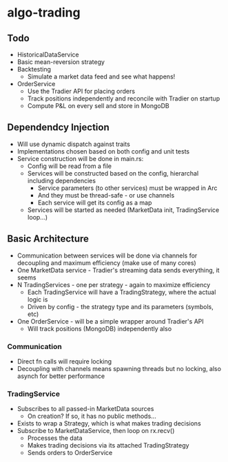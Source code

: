 # algo-trading

## Todo

- HistoricalDataService
- Basic mean-reversion strategy
- Backtesting
  - Simulate a market data feed and see what happens!
- OrderService
  - Use the Tradier API for placing orders
  - Track positions independently and reconcile with Tradier on startup
  - Compute P&L on every sell and store in MongoDB

## Dependendcy Injection

- Will use dynamic dispatch against traits
- Implementations chosen based on both config and unit tests
- Service construction will be done in main.rs:
  - Config will be read from a file
  - Services will be constructed based on the config, hierarchal including dependencies
    - Service parameters (to other services) must be wrapped in Arc
    - And they must be thread-safe - or use channels
    - Each service will get its config as a map
  - Services will be started as needed (MarketData init, TradingService loop...)

## Basic Architecture

- Communication between services will be done via channels for decoupling and maximum efficiency (make use of many cores)
- One MarketData service - Tradier's streaming data sends everything, it seems
- N TradingServices - one per strategy - again to maximize efficiency
  - Each TradingService will have a TradingStrategy, where the actual logic is
  - Driven by config - the strategy type and its parameters (symbols, etc)
- One OrderService - will be a simple wrapper around Tradier's API
  - Will track positions (MongoDB) independently also

### Communication

- Direct fn calls will require locking
- Decoupling with channels means spawning threads but no locking, also asynch for better performance

### TradingService

- Subscribes to all passed-in MarketData sources
  - On creation? If so, it has no public methods...
- Exists to wrap a Strategy, which is what makes trading decisions
- Subscribe to MarketDataService, then loop on rx.recv()
  - Processes the data
  - Makes trading decisions via its attached TradingStrategy
  - Sends orders to OrderService
